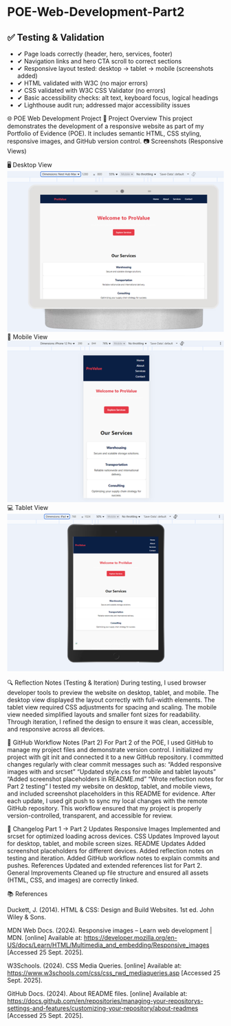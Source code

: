 # POE-Web-Development-Part2
## ✅ Testing & Validation

- ✔ Page loads correctly (header, hero, services, footer)
- ✔ Navigation links and hero CTA scroll to correct sections
- ✔ Responsive layout tested: desktop → tablet → mobile (screenshots added)
- ✔ HTML validated with W3C (no major errors)
- ✔ CSS validated with W3C CSS Validator (no errors)
- ✔ Basic accessibility checks: alt text, keyboard focus, logical headings
- ✔ Lighthouse audit run; addressed major accessibility issues
  
🌐 POE Web Development Project
📖 Project Overview
This project demonstrates the development of a responsive website as part of my Portfolio of Evidence (POE).
It includes semantic HTML, CSS styling, responsive images, and GitHub version control.
📷 Screenshots (Responsive Views)

🖥️ Desktop View
![image alt](https://github.com/Khutie14/POE-Web-Development-Part2/blob/main/Desktop%20screenshot.png?raw=true)
📱 Mobile View
![image alt](https://github.com/Khutie14/POE-Web-Development-Part2/blob/main/Mobile%20screenshot.png?raw=true)
💻 Tablet View
![image alt](https://github.com/Khutie14/POE-Web-Development-Part2/blob/main/Tablet%20screenshot.png?raw=true)

🔍 Reflection Notes (Testing & Iteration)
During testing, I used browser developer tools to preview the website on desktop, tablet, and mobile.
The desktop view displayed the layout correctly with full-width elements.
The tablet view required CSS adjustments for spacing and scaling.
The mobile view needed simplified layouts and smaller font sizes for readability.
Through iteration, I refined the design to ensure it was clean, accessible, and responsive across all devices.

📝 GitHub Workflow Notes (Part 2)
For Part 2 of the POE, I used GitHub to manage my project files and demonstrate version control.
I initialized my project with git init and connected it to a new GitHub repository.
I committed changes regularly with clear commit messages such as:
“Added responsive images with <picture> and srcset”
“Updated style.css for mobile and tablet layouts”
“Added screenshot placeholders in README.md”
“Wrote reflection notes for Part 2 testing”
I tested my website on desktop, tablet, and mobile views, and included screenshot placeholders in this README for evidence.
After each update, I used git push to sync my local changes with the remote GitHub repository.
This workflow ensured that my project is properly version-controlled, transparent, and accessible for review.

📌 Changelog
Part 1 → Part 2 Updates
Responsive Images
Implemented <picture> and srcset for optimized loading across devices.
CSS Updates
Improved layout for desktop, tablet, and mobile screen sizes.
README Updates
Added screenshot placeholders for different devices.
Added reflection notes on testing and iteration.
Added GitHub workflow notes to explain commits and pushes.
References
Updated and extended references list for Part 2.
General Improvements
Cleaned up file structure and ensured all assets (HTML, CSS, and images) are correctly linked.

📚 References

Duckett, J. (2014). HTML & CSS: Design and Build Websites. 1st ed. John Wiley & Sons.

MDN Web Docs. (2024). Responsive images – Learn web development | MDN. [online] Available at: https://developer.mozilla.org/en-US/docs/Learn/HTML/Multimedia_and_embedding/Responsive_images [Accessed 25 Sept. 2025].

W3Schools. (2024). CSS Media Queries. [online] Available at: https://www.w3schools.com/css/css_rwd_mediaqueries.asp [Accessed 25 Sept. 2025].

GitHub Docs. (2024). About README files. [online] Available at: https://docs.github.com/en/repositories/managing-your-repositorys-settings-and-features/customizing-your-repository/about-readmes [Accessed 25 Sept. 2025].
